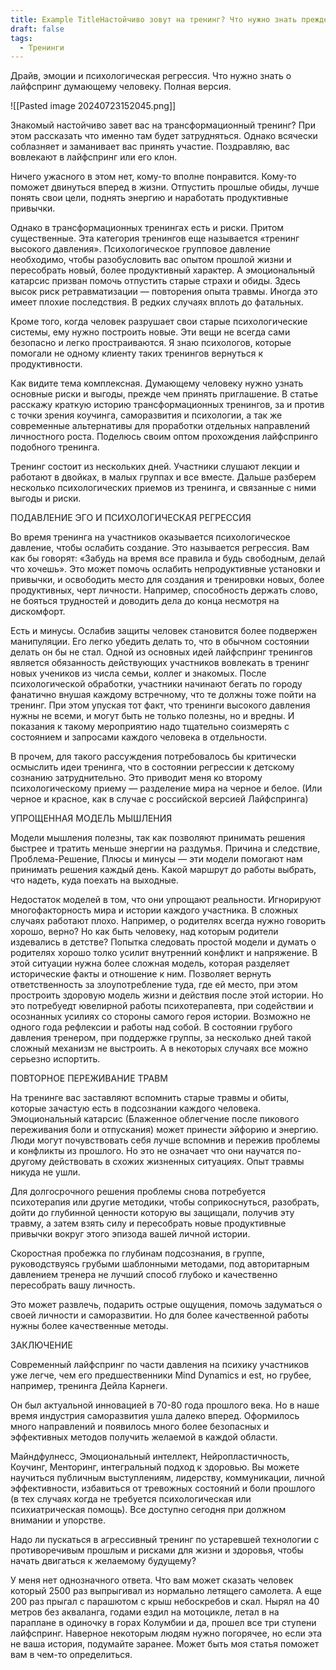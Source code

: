 ```yaml
---
title: Example TitleНастойчиво зовут на тренинг? Что нужно знать прежде чем согласиться
draft: false
tags:
  - Тренинги
---
```

Драйв, эмоции и психологическая регрессия. Что нужно знать о лайфспринг думающему человеку. Полная версия. 

![[Pasted image 20240723152045.png]]

Знакомый настойчиво завет вас на трансформационный тренинг? При этом рассказать что именно там будет затрудняться. Однако всячески соблазняет и заманивает вас принять участие. Поздравляю, вас вовлекают в лайфспринг или его клон.

Ничего ужасного в этом нет, кому-то вполне понравится. Кому-то поможет двинуться вперед в жизни. Отпустить прошлые обиды, лучше понять свои цели, поднять энергию и наработать продуктивные привычки.

Однако в трансформационных тренингах есть и риски. Притом существенные. Эта категория тренингов еще называется «тренинг высокого давления». Психологическое групповое давление необходимо, чтобы разобусловить вас опытом прошлой жизни и пересобрать новый, более продуктивный характер. А эмоциональный катарсис призван помочь отпустить старые страхи и обиды. Здесь высок риск ретравматизации — повторения опыта травмы. Иногда это имеет плохие последствия. В редких случаях вплоть до фатальных.

Кроме того, когда человек разрушает свои старые психологические системы, ему нужно построить новые. Эти вещи не всегда сами безопасно и легко простраиваются. Я знаю психологов, которые помогали не одному клиенту таких тренингов вернуться к продуктивности.

Как видите тема комплексная. Думающему человеку нужно узнать основные риски и выгоды, прежде чем принять приглашение. В статье расскажу краткую историю трансформационных тренингов, за и против с точки зрения коучинга, саморазвития и психологии, а так же современные альтернативы для проработки отдельных направлений личностного роста. Поделюсь своим оптом прохождения лайфспринго подобного тренинга.

Тренинг состоит из нескольких дней. Участники слушают лекции и работают в двойках, в малых группах и все вместе. Дальше разберем несколько психологических приемов из тренинга, и связанные с ними выгоды и риски.

  

ПОДАВЛЕНИЕ ЭГО И ПСИХОЛОГИЧЕСКАЯ РЕГРЕССИЯ

Во время тренинга на участников оказывается психологическое давление, чтобы ослабить создание. Это называется регрессия. Вам как бы говорят: «Забудь на время все правила и будь свободным, делай что хочешь». Это может помочь ослабить непродуктивные установки и привычки, и освободить место для создания и тренировки новых, более продуктивных, черт личности. Например, способность держать слово, не бояться трудностей и доводить дела до конца несмотря на дискомфорт.

  

Есть и минусы. Ослабив защиты человек становится более подвержен манипуляции. Его легко убедить делать то, что в обычном состоянии делать он бы не стал. Одной из основных идей лайфспринг тренингов является обязанность действующих участников вовлекать в тренинг новых учеников из числа семьи, коллег и знакомых. После психологической обработки, участники начинают бегать по городу фанатично внушая каждому встречному, что те должны тоже пойти на тренинг. При этом упуская тот факт, что тренинги высокого давления нужны не всеми, и могут быть не только полезны, но и вредны. И показания к такому мероприятию надо тщательно соизмерять с состоянием и запросами каждого человека в отдельности.

  

В прочем, для такого рассуждения потребовалось бы критически осмыслить идеи тренинга, что в состоянии регрессии к детскому сознанию затруднительно. Это приводит меня ко второму психологическому приему — разделение мира на черное и белое. (Или черное и красное, как в случае с российской версией Лайфспринга)

  

УПРОЩЕННАЯ МОДЕЛЬ МЫШЛЕНИЯ

Модели мышления полезны, так как позволяют принимать решения быстрее и тратить меньше энергии на раздумья. Причина и следствие, Проблема-Решение, Плюсы и минусы — эти модели помогают нам принимать решения каждый день. Какой маршрут до работы выбрать, что надеть, куда поехать на выходные.

  

Недостаток моделей в том, что они упрощают реальности. Игнорируют многофакторность мира и истории каждого участника. В сложных случаях работают плохо. Например, о родителях всегда нужно говорить хорошо, верно? Но как быть человеку, над которым родители издевались в детстве? Попытка следовать простой модели и думать о родителях хорошо толко усилит внутренний конфликт и напряжение. В этой ситуации нужна более сложная модель, которая разделяет исторические факты и отношение к ним. Позволяет вернуть ответственность за злоупотребление туда, где ей место, при этом простроить здоровую модель жизни и действия после этой истории. Но это потребуедт ювелирной работы психотерапевта, при содействии и осознанных усилиях со стороны самого героя истории. Возможно не одного года рефлексии и работы над собой. В состоянии грубого давления тренером, при поддержке группы, за несколько дней такой сложный механизм не выстроить. А в некоторых случаях все можно серьезно испортить.

  

ПОВТОРНОЕ ПЕРЕЖИВАНИЕ ТРАВМ

На тренинге вас заставляют вспомнить старые травмы и обиты, которые зачастую есть в подсознании каждого человека. Эмоциональный катарсис (Блаженное облегчение после пикового переживания боли и отпускания) может принести эйфорию и энергию. Люди могут почувствовать себя лучше вспомнив и пережив проблемы и конфликты из прошлого. Но это не означает что они научатся по-другому действовать в схожих жизненных ситуациях. Опыт травмы никуда не ушли.

  

Для долгосрочного решения проблемы снова потребуется психотерапия или другие методики, чтобы соприкоснуться, разобрать, дойти до глубинной ценности которую вы защищали, получив эту травму, а затем взять силу и пересобрать новые продуктивные привычки вокруг этого эпизода вашей личной истории.

  

Скоростная пробежка по глубинам подсознания, в группе, руководствуясь грубыми шаблонными методами, под авторитарным давлением тренера не лучший способ глубоко и качественно пересобрать вашу личность.

  

Это может развлечь, подарить острые ощущения, помочь задуматься о своей личности и саморазвитии. Но для более качественной работы нужны более качественные методы.

  

ЗАКЛЮЧЕНИЕ

Современный лайфспринг по части давления на психику участников уже легче, чем его предшественники Mind Dynamics и est, но грубее, например, тренинга Дейла Карнеги.

  

Он был актуальной инновацией в 70-80 года прошлого века. Но в наше время индустрия саморазвития ушла далеко вперед. Оформилось много направлений и появилось много более безопасных и эффективных методов получить желаемой в каждой области.

  

Майндфулнесс, Эмоциональный интеллект, Нейропластичность, Коучинг, Менторинг, интегральный подход к здоровью. Вы можете научиться публичным выступлениям, лидерству, коммуникации, личной эффективности, избавиться от тревожных состояний и боли прошлого (в тех случаях когда не требуется психологическая или психиатрическая помощь). Все доступно сегодня при должном внимании и упорстве.

  

Надо ли пускаться в агрессивный тренинг по устаревшей технологии с противоречивым прошлым и рисками для жизни и здоровья, чтобы начать двигаться к желаемому будущему?

  

У меня нет однозначного ответа. Что вам может сказать человек который 2500 раз выпрыгивал из нормально летящего самолета. А еще 200 раз прыгал с парашютом с крыш небоскребов и скал. Нырял на 40 метров без акваланга, годами ездил на мотоцикле, летал в на параплане в одиночку в горах Колумбии и да, прошел все три ступени лайфспринг. Наверное некоторым людям нужно погорячее, но если эта не ваша история, подумайте заранее. Может быть моя статья поможет вам в чем-то определиться.